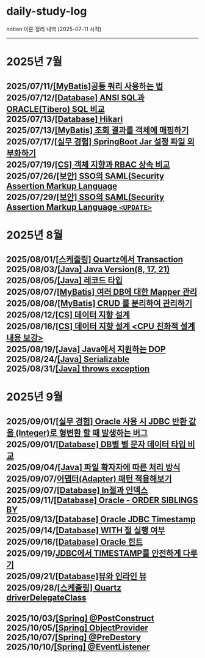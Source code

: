 # daily-study-log
notion 이론 정리 내역 (2025-07-11 시작)
  
---
# 2025년 7월
2025/07/11/[[MyBatis]공통 쿼리 사용하는 법](https://knowing-parakeet-f9a.notion.site/MyBatis-22d29c64a0c380e9894cc959097aef65?source=copy_link)  
2025/07/12/[[Database] ANSI SQL과 ORACLE(Tibero) SQL 비교](https://knowing-parakeet-f9a.notion.site/Database-ANSI-SQL-ORACLE-Tibero-SQL-22d29c64a0c380d1b0d4cbbb02df487e?source=copy_link)  
2025/07/13/[[Database] Hikari](https://knowing-parakeet-f9a.notion.site/JDBC-Hikari-22f29c64a0c380228e0ae9d64b1fbb3c?source=copy_link)  
2025/07/13/[[MyBatis] 조회 결과를 객체에 매핑하기](https://knowing-parakeet-f9a.notion.site/MyBatis-22f29c64a0c3805fb956fdd0bb3c9795?source=copy_link)  
2025/07/17/[[실무 경험]  SpringBoot Jar 설정 파일 외부화하기](https://knowing-parakeet-f9a.notion.site/Spring-Boot-Jar-Spring-Boot-X-23329c64a0c380848c01da57936e28c7?source=copy_link)  
2025/07/19/[[CS] 객체 지향과 RBAC 상속 비교](https://knowing-parakeet-f9a.notion.site/CS-RBAC-23629c64a0c38058a89be0ca5fc092c4?source=copy_link)  
2025/07/26/[[보안] SSO의 SAML(Security Assertion Markup Language](https://knowing-parakeet-f9a.notion.site/SSO-SAML-Security-Assertion-Markup-Language-23c29c64a0c380e5bd79db1a757379da?source=copy_link)  
2025/07/29/[[보안] SSO의 SAML(Security Assertion Markup Language `<UPDATE>`](https://knowing-parakeet-f9a.notion.site/SSO-SAML-Security-Assertion-Markup-Language-23c29c64a0c380e5bd79db1a757379da?source=copy_link)  
---  
# 2025년 8월  
2025/08/01/[[스케줄링] Quartz에서 Transaction](https://knowing-parakeet-f9a.notion.site/Quartz-Transaction-24229c64a0c3807db117ca04787df5a9?source=copy_link)  
2025/08/03/[[Java] Java Version(8, 17, 21)](https://knowing-parakeet-f9a.notion.site/Java-Java-Version-8-17-21-23129c64a0c3802b903efb52a6638e3e?source=copy_link)  
2025/08/05/[[Java] 레코드 타입](https://knowing-parakeet-f9a.notion.site/Java-24429c64a0c3800288c6c4d6f5fc4b8c?source=copy_link)  
2025/08/07/[[MyBatis] 여러 DB에 대한 Mapper 관리](https://knowing-parakeet-f9a.notion.site/MyBatis-DB-Mappe-24829c64a0c3805c833acf28abe43ba7?source=copy_link)  
2025/08/08/[[MyBatis] CRUD 를 분리하여 관리하기](https://knowing-parakeet-f9a.notion.site/MyBatis-CRUD-24829c64a0c3805d85b1fb94d7112467?source=copy_link)  
2025/08/12/[[CS] 데이터 지향 설계](https://knowing-parakeet-f9a.notion.site/CS-24629c64a0c38064934fdb2aca84f7e0?source=copy_link)  
2025/08/16/[[CS] 데이터 지향 설계 <CPU 친화적 설계 내용 보강> ](https://knowing-parakeet-f9a.notion.site/CS-24629c64a0c38064934fdb2aca84f7e0?source=copy_link)  
2025/08/19/[[Java] Java에서 지원하는 DOP](https://knowing-parakeet-f9a.notion.site/Java-Java-DOP-25129c64a0c38074aaf6eea312ce3a27?source=copy_link)  
2025/08/24/[[Java] Serializable](https://knowing-parakeet-f9a.notion.site/Java-Serializable-24629c64a0c38071a5a8f2c2e5cf1412?source=copy_link)  
2025/08/31/[[Java] throws exception](https://knowing-parakeet-f9a.notion.site/Java-throws-exception-26029c64a0c380d0a88be153fff16b2a?source=copy_link)  
---  
# 2025년 9월  
2025/09/01/[[실무 경험] Oracle 사용 시 JDBC 반환 값을 (Integer)로 형변환 할 때 발생하는 버그](https://knowing-parakeet-f9a.notion.site/Oracle-JDBC-Integer-22d29c64a0c380be9591d00dd8c323dd?source=copy_link)  
2025/09/01/[[Database] DB별 별 문자 데이터 타입 비교](https://knowing-parakeet-f9a.notion.site/Database-DB-26229c64a0c3808983c4c93004b22850?source=copy_link)  
2025/09/04/[[Java] 파일 확자자에 따른 처리 방식](https://knowing-parakeet-f9a.notion.site/Java-26329c64a0c380e58df4cb2a1c68e6fd?source=copy_link)  
2025/09/07/[어댑터(Adapter) 패턴 적용해보기](https://knowing-parakeet-f9a.notion.site/Adapter-19529c64a0c380b6a0dbdc44c4a1aad5?source=copy_link)  
2025/09/07/[[Database] In절과 인덱스](https://knowing-parakeet-f9a.notion.site/Database-In-26929c64a0c380f99336d41165eb06d5?source=copy_link)  
2025/09/11/[[Database] Oracle - ORDER SIBLINGS BY](https://knowing-parakeet-f9a.notion.site/Database-Oracle-ORDER-SIBLINGS-BY-26b29c64a0c38068b69cfcf85670d669?source=copy_link)  
2025/09/13/[[Database] Oracle JDBC Timestamp](https://knowing-parakeet-f9a.notion.site/Database-Oracle-JDBC-Timestamp-26d29c64a0c3805bb7abeeb2282c6fd1?source=copy_link)  
2025/09/14/[[Database] WITH 절 실행 여부](https://knowing-parakeet-f9a.notion.site/Database-WITH-26e29c64a0c380d7af23e702cb6af419?source=copy_link)  
2025/09/16/[[Database] Oracle 힌트](https://knowing-parakeet-f9a.notion.site/Database-Oracle-26e29c64a0c3808ea2bfef86be70d945?source=copy_link)  
2025/09/19/[JDBC에서 TIMESTAMP를 안전하게 다루기](https://knowing-parakeet-f9a.notion.site/JDBC-TIMESTAMP-26129c64a0c3800bbab6e2ea7b7f11ed?source=copy_link)  
2025/09/21/[[Database]뷰와 인라인 뷰](https://knowing-parakeet-f9a.notion.site/Database-b7885e2f52434714bd18979a61e72501?source=copy_link)  
2025/09/28/[[스케줄링] Quartz driverDelegateClass](https://knowing-parakeet-f9a.notion.site/Quartz-driverDelegateClass-27c29c64a0c3803aa38fee946dc419ad?source=copy_link)  
---
2025/10/03/[[Spring] @PostConstruct](https://knowing-parakeet-f9a.notion.site/Spring-PostConstruct-28129c64a0c380119dbad02e0e9bdabe?source=copy_link)  
2025/10/05/[[Spring] ObjectProvider](https://knowing-parakeet-f9a.notion.site/Spring-ObjectProvider-28329c64a0c3808091a2c8abb7fa1a08?source=copy_link)  
2025/10/07/[[Spring] @PreDestory](https://knowing-parakeet-f9a.notion.site/Spring-PreDestory-28529c64a0c3806a989dc0a473f58ff2?source=copy_link)  
2025/10/10/[[Spring] @EventListener](https://knowing-parakeet-f9a.notion.site/Spring-EventListener-28829c64a0c380589217cb5e3532e1db?source=copy_link)  
---

